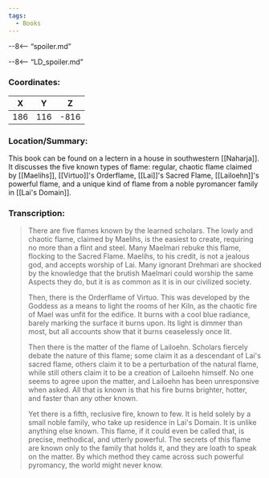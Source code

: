 ```yaml
---
tags:
  - Books
---
```


--8<-- “spoiler.md”

--8<-- “LD_spoiler.md”

### Coordinates:
| **X** | **Y**| **Z** |
|:-----:|:----:|:-----:|
|186  |116   |-816  |

### Location/Summary:
This book can be found on a lectern in a house in southwestern [[Naharja]]. It discusses the five known types of flame: regular, chaotic flame claimed by [[Maelihs]], [[Virtuo]]'s Orderflame, [[Lai]]'s Sacred Flame, [[Lailoehn]]'s powerful flame, and a unique kind of flame from a noble pyromancer family in [[Lai's Domain]].

### Transcription:
> There are five flames known by the learned scholars. The lowly and chaotic flame, claimed by Maelihs, is the easiest to create, requiring no more than a flint and steel. Many Maelmari rebuke this flame, flocking to the Sacred Flame. Maelihs, to his credit, is not a jealous god, and accepts worship of Lai. Many ignorant Drehmari are shocked by the knowledge that the brutish Maelmari could worship the same Aspects they do, but it is as common as it is in our civilized society.
>
> Then, there is the Orderflame of Virtuo. This was developed by the Goddess as a means to light the rooms of her Kiln, as the chaotic fire of Mael was unfit for the edifice. It burns with a cool blue radiance, barely marking the surface it burns upon. Its light is dimmer than most, but all accounts show that it burns ceaselessly once lit.
>
> Then there is the matter of the flame of Lailoehn. Scholars fiercely debate the nature of this flame; some claim it as a descendant of Lai's sacred flame, others claim it to be a perturbation of the natural flame, while still others claim it to be a creation of Lailoehn himself. No one seems to agree upon the matter, and Lailoehn has been unresponsive when asked. All that is known is that his fire burns brighter, hotter, and faster than any other known.
>
> Yet there is a fifth, reclusive fire, known to few. It is held solely by a small noble family, who take up residence in Lai's Domain. It is unlike anything else known. This flame, if it could even be called that, is precise, methodical, and utterly powerful. The secrets of this flame are known only to the family that holds it, and they are loath to speak on the matter. By which method they came across such powerful pyromancy, the world might never know.

